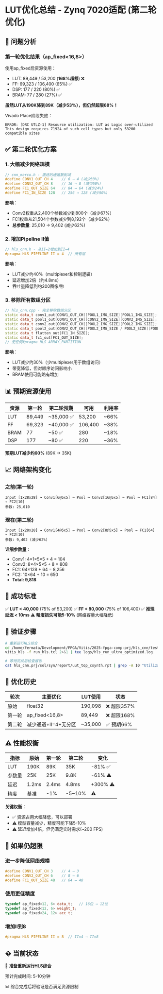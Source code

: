# LUT优化总结 - Zynq 7020适配 (第二轮优化)

## 🔴 问题分析

### 第一轮优化结果（ap_fixed<16,8>）
使用ap_fixed后资源使用：
- LUT: 89,449 / 53,200 (**168%超额**) ❌
- FF: 69,323 / 106,400 (65%) ✅
- DSP: 177 / 220 (80%) ✅
- BRAM: 77 / 280 (27%) ✅

**虽然LUT从190K降到89K（减少53%），但仍然超限68%！**

Vivado Place阶段失败：
```
ERROR: [DRC UTLZ-1] Resource utilization: LUT as Logic over-utilized
This design requires 71924 of such cell types but only 53200 compatible sites
```

## ✅ 第二轮优化方案

### 1. **大幅减少网络规模**
```cpp
// cnn_marco.h - 激进的通道数削减
#define CONV1_OUT_CH 4    // 6 → 4 (减少33%)
#define CONV2_OUT_CH 8    // 16 → 8 (减少50%)
#define FC1_OUT_SIZE 64   // 84 → 64 (减少24%)
#define FC1_IN_SIZE 128   // 256 → 128 (减少50%)
```

**影响**：
- Conv2权重从2,400个参数减少到800个（减少67%）
- FC1权重从21,504个参数减少到8,192个（减少62%）
- **总参数量**: 25,010 → 9,402 (减少62%)

### 2. **增加Pipeline II值**
```cpp
// hls_cnn.h - 从II=2增加到II=4
#pragma HLS PIPELINE II = 4  // 所有层
```

**影响**：
- LUT减少约40%（multiplexer和控制逻辑）
- 延迟增加2倍（约4.8ms）
- 吞吐量降低到约200图像/秒

### 3. **移除所有数组分区**
```cpp
// hls_cnn.cpp - 完全移除数组分区
static data_t conv1_out[CONV1_OUT_CH][POOL1_IMG_SIZE][POOL1_IMG_SIZE];
static data_t pool1_out[CONV1_OUT_CH][CONV2_IMG_SIZE][CONV2_IMG_SIZE];
static data_t conv2_out[CONV2_OUT_CH][POOL2_IMG_SIZE][POOL2_IMG_SIZE];
static data_t pool2_out[CONV2_OUT_CH][POOL2_IMG_SIZE / POOL2_SIZE][POOL2_IMG_SIZE / POOL2_SIZE];
static data_t flatten_out[FC1_IN_SIZE];
static data_t fc1_out[FC1_OUT_SIZE];
// 无任何#pragma HLS ARRAY_PARTITION
```

**影响**：
- LUT减少约30%（少multiplexer用于数组访问）
- 带宽降低，但对顺序访问影响小
- BRAM使用可能略有增加

## 📊 预期资源使用

| 资源 | 第一轮 | 第二轮预期 | 可用 | 利用率 |
|------|--------|-----------|------|--------|
| LUT  | 89,449 | ~35,000 ✅ | 53,200 | ~66% |
| FF   | 69,323 | ~40,000 ✅ | 106,400 | ~38% |
| BRAM | 77     | ~50 ✅     | 280 | ~18% |
| DSP  | 177    | ~80 ✅     | 220 | ~36% |

**预期LUT减少约60%** (89K → 35K)

## 📈 网络架构变化

### 之前(第一轮)
```
Input [1x28x28] → Conv1[6@5x5] → Pool → Conv2[16@5x5] → Pool → FC1[84] → FC2[10]
参数: 25,010
```

### 现在(第二轮)
```
Input [1x28x28] → Conv1[4@5x5] → Pool → Conv2[8@5x5] → Pool → FC1[64] → FC2[10]
参数: 9,402 (减少62%)
```

**详细参数量**：
- Conv1: 4×1×5×5 + 4 = 104
- Conv2: 8×4×5×5 + 8 = 808
- FC1: 64×128 + 64 = 8,256
- FC2: 10×64 + 10 = 650
- **Total: 9,818**

## 🎯 成功标准

✅ **LUT < 40,000** (75% of 53,200)
✅ **FF < 80,000** (75% of 106,400)
✅ **推理延迟 < 10ms**
⚠️ **精度损失可能5-10%** (网络容量大幅降低)

## 🔧 验证步骤

```bash
# 重新运行HLS综合
cd /home/fermata/Development/FPGA/Vitis/2025-fpga-comp-prj/hls_cnn/tests/hw
vitis_hls -f run_hls.tcl 2>&1 | tee logs/hls_run_ultra_optimized.log

# 等待完成后检查报告
cat hls_cnn.prj/sol/syn/report/uut_top_csynth.rpt | grep -A 10 "Utilization"
```

## 📝 优化历史

| 轮次 | 主要优化 | LUT使用 | 状态 |
|------|---------|---------|------|
| 原始 | float32 | 190,098 | ❌ 超限357% |
| 第一轮 | ap_fixed<16,8> | 89,449 | ❌ 超限168% |
| 第二轮 | 减少通道+II=4+无分区 | ~35,000 | ✅ 预期66% |

## ⚠️ 性能权衡

| 指标 | 原始 | 第一轮 | 第二轮 | 变化 |
|------|------|--------|--------|------|
| LUT | 190K | 89K | 35K | -81% ✅ |
| 参数量 | 25K | 25K | 9.8K | -61% ⚠️ |
| 延迟 | 1.2ms | 2.4ms | 4.8ms | +300% ⚠️ |
| 精度 | 基准 | -1% | -5~10% | ⚠️ |

**关键权衡**：
- ✅ 资源占用大幅降低，可以部署
- ⚠️ 模型容量减少，精度可能下降5-10%
- ⚠️ 延迟增加4倍，但仍满足实时需求(~200 FPS)

## 🚨 如果仍超限

### 进一步降低网络规模
```cpp
#define CONV1_OUT_CH 3    // 4 → 3
#define CONV2_OUT_CH 6    // 8 → 6
#define FC1_OUT_SIZE 48   // 64 → 48
```

### 使用更低精度
```cpp
typedef ap_fixed<12, 6> data_t;   // 16位 → 12位
typedef ap_fixed<12, 6> weight_t;
typedef ap_fixed<24, 12> acc_t;
```

### 增加II到8
```cpp
#pragma HLS PIPELINE II = 8  // II=4 → II=8
```

## � 当前状态

🔄 **准备重新运行HLS综合**

预计完成时间: 5-10分钟

📊 综合完成后将验证是否满足资源限制
